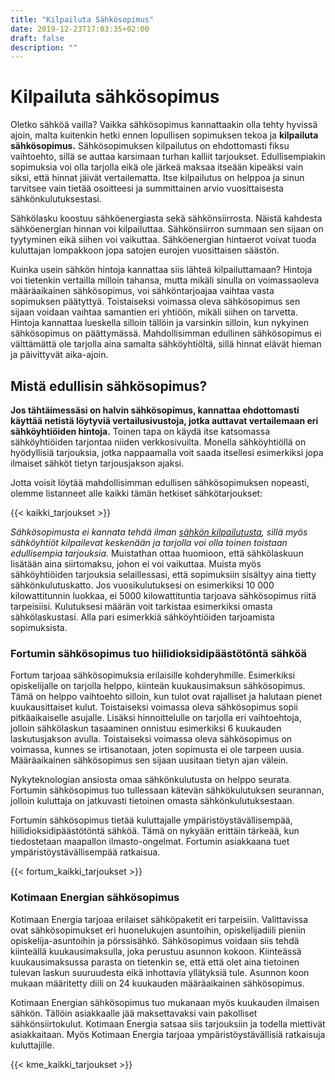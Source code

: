 ```yaml
---
title: "Kilpailuta Sähkösopimus"
date: 2019-12-23T17:03:35+02:00
draft: false
description: ""
---
```


# Kilpailuta sähkösopimus



Oletko sähköä vailla? Vaikka sähkösopimus kannattaakin olla tehty hyvissä ajoin, malta kuitenkin hetki ennen lopullisen sopimuksen tekoa ja <b> kilpailuta sähkösopimus.</b> Sähkösopimuksen kilpailutus on ehdottomasti fiksu vaihtoehto, sillä se auttaa karsimaan turhan kalliit tarjoukset. Edullisempiakin sopimuksia voi olla tarjolla eikä ole järkeä maksaa itseään kipeäksi vain siksi, että hinnat jäivät vertailematta. Itse kilpailutus on helppoa ja sinun tarvitsee vain tietää osoitteesi ja summittainen arvio vuosittaisesta sähkönkulutuksestasi.

Sähkölasku koostuu sähköenergiasta sekä sähkönsiirrosta. Näistä kahdesta sähköenergian hinnan voi kilpailuttaa. Sähkönsiirron summaan sen sijaan on tyytyminen eikä siihen voi vaikuttaa. Sähköenergian hintaerot voivat tuoda kuluttajan lompakkoon jopa satojen eurojen vuosittaisen säästön.

Kuinka usein sähkön hintoja kannattaa siis lähteä kilpailuttamaan? Hintoja voi tietenkin vertailla milloin tahansa, mutta mikäli sinulla on voimassaoleva määräaikainen sähkösopimus, voi sähköntarjoajaa vaihtaa vasta sopimuksen päätyttyä. Toistaiseksi voimassa oleva sähkösopimus sen sijaan voidaan vaihtaa samantien eri yhtiöön, mikäli siihen on tarvetta. Hintoja kannattaa lueskella silloin tällöin ja varsinkin silloin, kun nykyinen sähkösopimus on päättymässä. Mahdollisimman edullinen sähkösopimus ei välttämättä ole tarjolla aina samalta sähköyhtiöltä, sillä hinnat elävät hieman ja päivittyvät aika-ajoin.

## Mistä edullisin sähkösopimus?

<strong>Jos tähtäimessäsi on halvin sähkösopimus, kannattaa ehdottomasti käyttää netistä löytyviä vertailusivustoja, jotka auttavat vertailemaan eri sähköyhtiöiden hintoja.</strong> Toinen tapa on käydä itse katsomassa sähköyhtiöiden tarjontaa niiden verkkosivuilta. Monella sähköyhtiöllä on hyödyllisiä tarjouksia, jotka nappaamalla voit saada itsellesi esimerkiksi jopa ilmaiset sähköt tietyn tarjousjakson ajaksi.

Jotta voisit löytää mahdollisimman edullisen sähkösopimuksen nopeasti, olemme listanneet alle kaikki tämän hetkiset sähkötarjoukset: 

{{< kaikki_tarjoukset >}}

<em>Sähkösopimusta ei kannata tehdä ilman <a href="https://sahkonkilpailuttaja.fi/kilpailuta-sahko/">sähkön kilpailutusta</a>, sillä myös sähköyhtiöt kilpailevat keskenään ja tarjolla voi olla toinen toistaan edullisempia tarjouksia.</em> Muistathan ottaa huomioon, että sähkölaskuun lisätään aina siirtomaksu, johon ei voi vaikuttaa. Muista myös sähköyhtiöiden tarjouksia selaillessasi, että sopimuksiin sisältyy aina tietty sähkönkulutuskatto. Jos vuosikulutuksesi on esimerkiksi 10 000 kilowattitunnin luokkaa, ei 5000 kilowattituntia tarjoava sähkösopimus riitä tarpeisiisi. Kulutuksesi määrän voit tarkistaa esimerkiksi omasta sähkölaskustasi. Alla pari esimerkkiä sähköyhtiöiden tarjoamista sopimuksista. 

### Fortumin sähkösopimus tuo hiilidioksidipäästötöntä sähköä

Fortum tarjoaa sähkösopimuksia erilaisille kohderyhmille. Esimerkiksi opiskelijalle on tarjolla helppo, kiinteän kuukausimaksun sähkösopimus. Tämä on helppo vaihtoehto silloin, kun tulot ovat rajalliset ja halutaan pienet kuukausittaiset kulut. Toistaiseksi voimassa oleva sähkösopimus sopii pitkäaikaiselle asujalle. Lisäksi hinnoittelulle on tarjolla eri vaihtoehtoja, jolloin sähkölaskun tasaaminen onnistuu esimerkiksi 6 kuukauden laskutusjakson avulla. Toistaiseksi voimassa oleva sähkösopimus on voimassa, kunnes se irtisanotaan, joten sopimusta ei ole tarpeen uusia. Määräaikainen sähkösopimus sen sijaan uusitaan tietyn ajan välein.

Nykyteknologian ansiosta omaa sähkönkulutusta on helppo seurata. Fortumin sähkösopimus tuo tullessaan kätevän sähkökulutuksen seurannan, jolloin kuluttaja on jatkuvasti tietoinen omasta sähkönkulutuksestaan.

Fortumin sähkösopimus tietää kuluttajalle ympäristöystävällisempää, hiilidioksidipäästötöntä sähköä. Tämä on nykyään erittäin tärkeää, kun tiedostetaan maapallon ilmasto-ongelmat. Fortumin asiakkaana tuet ympäristöystävällisempää ratkaisua.

{{< fortum_kaikki_tarjoukset >}}

### Kotimaan Energian sähkösopimus

Kotimaan Energia tarjoaa erilaiset sähköpaketit eri tarpeisiin. Valittavissa ovat sähkösopimukset eri huonelukujen asuntoihin, opiskelijadiili pieniin opiskelija-asuntoihin ja pörssisähkö. Sähkösopimus voidaan siis tehdä kiinteällä kuukausimaksulla, joka perustuu asunnon kokoon. Kiinteässä kuukausimaksussa parasta on tietenkin se, että että olet aina tietoinen tulevan laskun suuruudesta eikä inhottavia yllätyksiä tule. Asunnon koon mukaan määritetty diili on 24 kuukauden määräaikainen sähkösopimus.

Kotimaan Energian sähkösopimus tuo mukanaan myös kuukauden ilmaisen sähkön. Tällöin asiakkaalle jää maksettavaksi vain pakolliset sähkönsiirtokulut. Kotimaan Energia satsaa siis tarjouksiin ja todella miettivät asiakkaitaan. Myös Kotimaan Energia tarjoaa ympäristöystävällisiä ratkaisuja kuluttajille.

{{< kme_kaikki_tarjoukset >}}